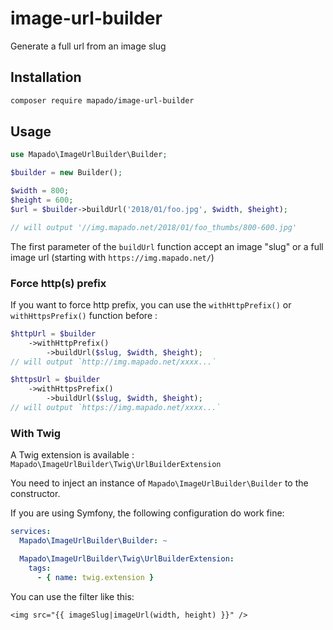 # image-url-builder

Generate a full url from an image slug

## Installation

```sh
composer require mapado/image-url-builder
```

## Usage

```php
use Mapado\ImageUrlBuilder\Builder;

$builder = new Builder();

$width = 800;
$height = 600;
$url = $builder->buildUrl('2018/01/foo.jpg', $width, $height);

// will output '//img.mapado.net/2018/01/foo_thumbs/800-600.jpg'
```

The first parameter of the `buildUrl` function accept an image "slug" or a full image url (starting with `https://img.mapado.net/`)

### Force http(s) prefix

If you want to force http prefix, you can use the `withHttpPrefix()` or `withHttpsPrefix()` function before :
```php
$httpUrl = $builder
    ->withHttpPrefix()
        ->buildUrl($slug, $width, $height);
// will output `http://img.mapado.net/xxxx...`

$httpsUrl = $builder
    ->withHttpsPrefix()
        ->buildUrl($slug, $width, $height);
// will output `https://img.mapado.net/xxxx...`
```

### With Twig

A Twig extension is available : `Mapado\ImageUrlBuilder\Twig\UrlBuilderExtension`

You need to inject an instance of `Mapado\ImageUrlBuilder\Builder` to the constructor.

If you are using Symfony, the following configuration do work fine:

```yaml
services:
  Mapado\ImageUrlBuilder\Builder: ~

  Mapado\ImageUrlBuilder\Twig\UrlBuilderExtension:
    tags:
      - { name: twig.extension }

```

You can use the filter like this:
```twig
<img src="{{ imageSlug|imageUrl(width, height) }}" />
```
